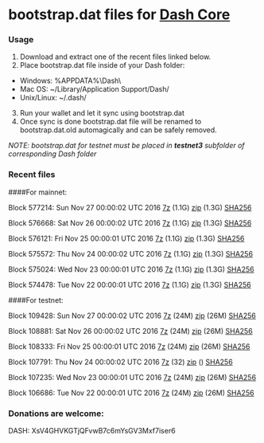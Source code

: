 # bootstrap.dat files for [Dash Core](https://www.dash.org)

### Usage

1. Download and extract one of the recent files linked below.
2. Place bootstrap.dat file inside of your Dash folder:
 - Windows: %APPDATA%\Dash\
 - Mac OS: ~/Library/Application Support/Dash/
 - Unix/Linux: ~/.dash/
3. Run your wallet and let it sync using bootstrap.dat
4. Once sync is done bootstrap.dat file will be renamed to bootstrap.dat.old automagically and can be safely removed.

_NOTE: bootstrap.dat for testnet must be placed in **testnet3** subfolder of corresponding Dash folder_

### Recent files

####For mainnet:

Block 577214: Sun Nov 27 00:00:02 UTC 2016 [7z](https://transfer.sh/igzPl/bootstrap.dat.20161127.7z) (1.1G) [zip](https://transfer.sh/dhBQ1/bootstrap.dat.20161127.zip) (1.3G) [SHA256](https://transfer.sh/L8FQK/sha256.txt)

Block 576668: Sat Nov 26 00:00:02 UTC 2016 [7z](https://transfer.sh/45Cv4/bootstrap.dat.20161126.7z) (1.1G) [zip](https://transfer.sh/gLohs/bootstrap.dat.20161126.zip) (1.3G) [SHA256](https://transfer.sh/lCW4n/sha256.txt)

Block 576121: Fri Nov 25 00:00:01 UTC 2016 [7z](https://transfer.sh/VTtit/bootstrap.dat.20161125.7z) (1.1G) [zip](https://transfer.sh/ZIrqX/bootstrap.dat.20161125.zip) (1.3G) [SHA256](https://transfer.sh/15VK3B/sha256.txt)

Block 575572: Thu Nov 24 00:00:02 UTC 2016 [7z](https://transfer.sh/14RoTt/bootstrap.dat.20161124.7z) (1.1G) [zip](https://transfer.sh/R40ON/bootstrap.dat.20161124.zip) (1.3G) [SHA256](https://transfer.sh/B1Z1Z/sha256.txt)

Block 575024: Wed Nov 23 00:00:01 UTC 2016 [7z](https://transfer.sh/hEOXP/bootstrap.dat.20161123.7z) (1.1G) [zip](https://transfer.sh/15E1H4/bootstrap.dat.20161123.zip) (1.3G) [SHA256](https://transfer.sh/yG7QC/sha256.txt)

Block 574478: Tue Nov 22 00:00:01 UTC 2016 [7z](https://transfer.sh/G44xB/bootstrap.dat.20161122.7z) (1.1G) [zip](https://transfer.sh/11bwmq/bootstrap.dat.20161122.zip) (1.3G) [SHA256](https://transfer.sh/12uKgW/sha256.txt)

####For testnet:

Block 109428: Sun Nov 27 00:00:02 UTC 2016 [7z](https://transfer.sh/a67Ik/bootstrap.dat.20161127.7z) (24M) [zip](https://transfer.sh/Hj2N7/bootstrap.dat.20161127.zip) (26M) [SHA256](https://transfer.sh/vv2Sn/sha256.txt)

Block 108881: Sat Nov 26 00:00:02 UTC 2016 [7z](https://transfer.sh/SPhZz/bootstrap.dat.20161126.7z) (24M) [zip](https://transfer.sh/TgBT6/bootstrap.dat.20161126.zip) (26M) [SHA256](https://transfer.sh/HHXwG/sha256.txt)

Block 108333: Fri Nov 25 00:00:01 UTC 2016 [7z](https://transfer.sh/Qb6WI/bootstrap.dat.20161125.7z) (24M) [zip](https://transfer.sh/Hwy56/bootstrap.dat.20161125.zip) (26M) [SHA256](https://transfer.sh/W08rv/sha256.txt)

Block 107791: Thu Nov 24 00:00:02 UTC 2016 [7z](https://transfer.sh/2GczA/bootstrap.dat.20161124.7z) (32) [zip]() () [SHA256](https://transfer.sh/139JYg/sha256.txt)

Block 107235: Wed Nov 23 00:00:01 UTC 2016 [7z](https://transfer.sh/vGRwR/bootstrap.dat.20161123.7z) (24M) [zip](https://transfer.sh/PUkrJ/bootstrap.dat.20161123.zip) (26M) [SHA256](https://transfer.sh/gh8fw/sha256.txt)

Block 106686: Tue Nov 22 00:00:01 UTC 2016 [7z](https://transfer.sh/n0hpz/bootstrap.dat.20161122.7z) (24M) [zip](https://transfer.sh/RbgIe/bootstrap.dat.20161122.zip) (26M) [SHA256](https://transfer.sh/hvbqX/sha256.txt)

### Donations are welcome:

DASH: XsV4GHVKGTjQFvwB7c6mYsGV3Mxf7iser6
